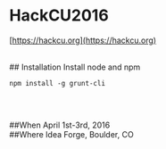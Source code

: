 # HackCU2016
[https://hackcu.org](https://hackcu.org)

<br>
## Installation
Install node and npm

```shell
npm install -g grunt-cli



```



<br>
##When
April 1st-3rd, 2016

<br>
##Where
Idea Forge, Boulder, CO
